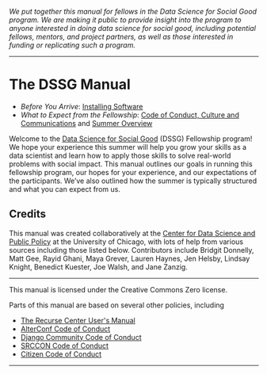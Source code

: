 _We put together this manual for fellows in the Data Science for Social Good program. We are making it public to provide insight into the program to anyone interested in doing data science for social good, including potential fellows, mentors, and project partners, as well as those interested in funding or replicating such a program._
________________
# The DSSG Manual
- *Before You Arrive*: [Installing Software](https://dssg.github.io/hitchhikers-guide/curriculum/0_before_you_start/software-setup/) 
- *What to Expect from the Fellowship*: [Code of Conduct, Culture and Communications](conduct-culture-and-communications/) and [Summer Overview](summer-overview/)

Welcome to the [Data Science for Social Good](http://dssg.uchicago.edu) (DSSG) Fellowship program! We hope your experience this summer will help you grow your skills as a data scientist and learn how to apply those skills to solve real-world problems with social impact. This manual outlines our goals in running this fellowship program, our hopes for your experience, and our expectations of the participants. We’ve also outlined how the summer is typically structured and what you can expect from us.

## Credits
This manual was created collaboratively at the [Center for Data Science and Public Policy](http://dsapp.uchicago.edu) at the University of Chicago, with lots of help from various sources including those listed below. Contributors include Bridgit Donnelly, Matt Gee, Rayid Ghani, Maya Grever, Lauren Haynes, Jen Helsby, Lindsay Knight, Benedict Kuester, Joe Walsh, and Jane Zanzig.

________________________
This manual is licensed under the Creative Commons Zero license.

Parts of this manual are based on several other policies, including
- [The Recurse Center User's Manual](https://www.recurse.com/manual)
- [AlterConf Code of Conduct](http://www.alterconf.com/code-of-conduct)
- [Django Community Code of Conduct](https://www.djangoproject.com/conduct/)
- [SRCCON Code of Conduct](http://srccon.org/conduct/)
- [Citizen Code of Conduct](http://citizencodeofconduct.org/)

________________________

